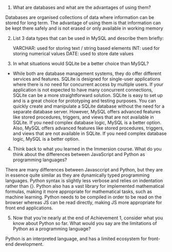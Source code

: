 
1.	What are databases and what are the advantages of using them?

Databases are organised collections of data where information can be stored for long term. The advantage of using them is that information can be kept there safely and is not erased or only available in working memory

2.	List 3 data types that can be used in MySQL and describe them briefly:

    VARCHAR: used for storing text / string based elements
    INT: used for storing numerical values
    DATE: used to store date values
	
	
	

3.	 In what situations would SQLite be a better choice than MySQL?


   - While both are database management systems, they do offer different services and features. SQLite is designed for single-user
     applications where there is no need for concurrent access by multiple users. If your application is not expected to have many
     concurrent connections, SQLite can be a more straightforward solution. SQLite is easy to set up and is a great choice for
     prototyping and testing purposes. You can quickly create and manipulate a SQLite database without the need for a separate
     database server. However, MySQL offers advanced features like stored procedures, triggers, and views that are not available
     in SQLite. If you need complex database logic, MySQL is a better option. Also, MySQL offers advanced features like stored procedures,
     triggers, and views that are not available in SQLite. If you need complex database logic, MySQL is a better option.


4.	Think back to what you learned in the Immersion course. What do you think about the differences between JavaScript and Python as programming languages?

There are many differences between Javasccript and Python, but they are in essence quite similar as they are dynamically typed programming languages. Python syntax is slightly less verbose and relies on indentation rather than {}. Python also has a vast library for implemented mathematical formulas, making it more appropriate for mathematical tasks, such as machine learning. Python needs to be compiled in order to be read on the browser whereas JS can be read directly, making JS more appropriate for front end applications.

5.	Now that you’re nearly at the end of Achievement 1, consider what you know about Python so far. What would you say are the limitations of Python as a programming language?

Python is an interpreted language, and has a limited ecosystem for front-end development. 